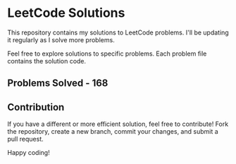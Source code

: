 # LeetCode Solutions

This repository contains my solutions to LeetCode problems. I'll be updating it regularly as I solve more problems.

Feel free to explore solutions to specific problems. Each problem file contains the solution code.

## Problems Solved - 168

## Contribution

If you have a different or more efficient solution, feel free to contribute! Fork the repository, create a new branch, commit your changes, and submit a pull request.

Happy coding!